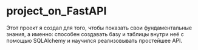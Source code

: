 ﻿# project_on_FastAPI
Этот проект я создал для того, чтобы показать свои фундаментальные знания, а именно: способен создавать базу и таблицы внутри неё с помощью SQLAlchemy и научился реализовывать простейшее API. 
